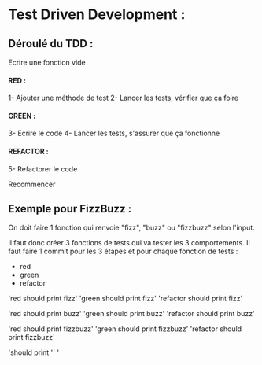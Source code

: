 # Test Driven Development :

## Déroulé du TDD :

Ecrire une fonction vide

#### RED : 
1- Ajouter une méthode de test
2- Lancer les tests, vérifier que ça foire

#### GREEN :
3- Ecrire le code
4- Lancer les tests, s'assurer que ça fonctionne

#### REFACTOR :
5- Refactorer le code

Recommencer

## Exemple pour FizzBuzz :

On doit faire 1 fonction qui renvoie "fizz", "buzz" ou "fizzbuzz"
selon l'input.

Il faut donc créer 3 fonctions de tests qui va tester les 3 comportements.
Il faut faire 1 commit pour les 3 étapes et pour chaque fonction de tests :
- red
- green
- refactor 

'red should print fizz'
'green should print fizz'
'refactor should print fizz'

'red should print buzz'
'green should print buzz'
'refactor should print buzz'

'red should print fizzbuzz'
'green should print fizzbuzz'
'refactor should print fizzbuzz'

'should print '' '

